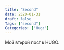 ```yaml
---
title: "Second"
date: 2020-01-31
draft: false
Tags: ["second"]
Categories: ["Hugo"] 
---
```


Мой второй пост в HUGO.
